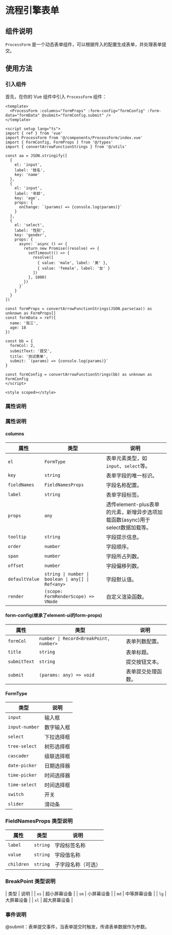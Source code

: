 # 流程引擎表单

## 组件说明

`ProcessForm` 是一个动态表单组件，可以根据传入的配置生成表单，并处理表单提交。

## 使用方法

### 引入组件

首先，在你的 Vue 组件中引入 `ProcessForm` 组件：

```vue
<template>
  <ProcessForm :columns="formProps" :form-config="formConfig" :form-data="formData" @submit="formConfig.submit" />
</template>

<script setup lang="ts">
import { ref } from 'vue'
import ProcessForm from '@/components/ProcessForm/index.vue'
import { FormConfig, FormProps } from '@/types'
import { convertArrowFunctionStrings } from '@/utils'

const aa = JSON.stringify([
  {
    el: 'input',
    label: '姓名',
    key: 'name'
  },
  {
    el: 'input',
    label: '年龄',
    key: 'age',
    props: {
      onChange: `(params) => {console.log(params)}`
    }
  },
  {
    el: 'select',
    label: '性别',
    key: 'gender',
    props: {
      async: `async () => {
        return new Promise((resolve) => {
          setTimeout(() => {
            resolve([
              { value: 'male', label: '男' },
              { value: 'female', label: '女' }
            ])
          }, 1000)
        })
      }`
    }
  }
])

const formProps = convertArrowFunctionStrings(JSON.parse(aa)) as unknown as FormProps[]
const formData = ref({
  name: '张三',
  age: 18
})

const bb = {
  formCol: 2,
  submitText: '提交',
  title: '测试表单',
  submit: `(params) => {console.log(params)}`
}

const formConfig = convertArrowFunctionStrings(bb) as unknown as FormConfig
</script>

<style scoped></style>

```

### 属性说明
### 属性说明

#### columns
| 属性           | 类型                                               | 说明                                                                          |
| -------------- | -------------------------------------------------- | ----------------------------------------------------------------------------- |
| `el`           | `FormType`                                         | 表单元素类型，如 `input`、`select`等。                                        |
| `key`          | `string`                                           | 表单字段的唯一标识。                                                          |
| `fieldNames`   | `FieldNamesProps`                                  | 字段名称配置。                                                                |
| `label`        | `string`                                           | 表单字段标签。                                                                |
| `props`        | `any`                                              | 透传element-plus表单的元素，新增异步选项加载函数(async)用于select数据加载等。 |
| `tooltip`      | `string`                                           | 字段提示信息。                                                                |
| `order`        | `number`                                           | 字段顺序。                                                                    |
| `span`         | `number`                                           | 字段所占列数。                                                                |
| `offset`       | `number`                                           | 字段偏移列数。                                                                |
| `defaultValue` | `string \| number \| boolean \| any[] \| Ref<any>` | 字段默认值。                                                                  |
| `render`       | `(scope: FormRenderScope) => VNode`                | 自定义渲染函数。                                                              |


#### form-config(继承了element-ui的form-props)
| 属性         | 类型                                   | 说明               |
| ------------ | -------------------------------------- | ------------------ |
| `formCol`    | `number \| Record<BreakPoint, number>` | 表单列数配置。     |
| `title`      | `string`                               | 表单标题。         |
| `submitText` | `string`                               | 提交按钮文本。     |
| `submit`     | `(params: any) => void`                | 表单提交处理函数。 |



#### FormType
| 类型           | 说明       |
| -------------- | ---------- |
| `input`        | 输入框     |
| `input-number` | 数字输入框 |
| `select`       | 下拉选择框 |
| `tree-select`  | 树形选择框 |
| `cascader`     | 级联选择框 |
| `date-picker`  | 日期选择器 |
| `time-picker`  | 时间选择器 |
| `time-select`  | 时间选择框 |
| `switch`       | 开关       |
| `slider`       | 滑动条     |

### FieldNamesProps 类型说明
| 属性       | 类型     | 说明               |
| ---------- | -------- | ------------------ |
| `label`    | `string` | 字段标签名称       |
| `value`    | `string` | 字段值名称         |
| `children` | `string` | 子字段名称（可选） |


### BreakPoint 类型说明
| 类型  | 说明 |
| `xs`  | 超小屏幕设备 |
| `sm`  | 小屏幕设备 |
| `md`  | 中等屏幕设备 |
| `lg`  | 大屏幕设备 |
| `xl`  | 超大屏幕设备 |


### 事件说明
@submit：表单提交事件，当表单提交时触发，传递表单数据作为参数。
